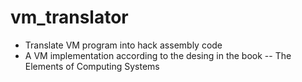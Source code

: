 # vm_translator
- Translate VM program into hack assembly code
- A VM implementation according to the desing in the book -- The Elements of Computing Systems
